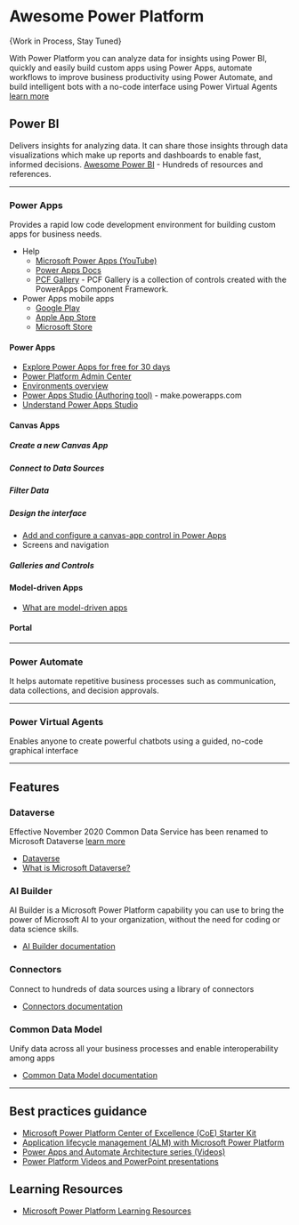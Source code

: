 # Awesome Power Platform
{Work in Process, Stay Tuned}

With Power Platform you can analyze data for insights using Power BI, quickly and easily build custom apps using Power Apps, automate workflows to improve business productivity using Power Automate, and build intelligent bots with a no-code interface using Power Virtual Agents [learn more](https://docs.microsoft.com/en-us/power-platform/)


## Power BI
Delivers insights for analyzing data. It can share those insights through data visualizations which make up reports and dashboards to enable fast, informed decisions.
[Awesome Power BI](https://github.com/NajiElKotob/Awesome-Power-BI) - Hundreds of resources and references.

-----


### Power Apps
Provides a rapid low code development environment for building custom apps for business needs.
* Help
  * [Microsoft Power Apps (YouTube)](https://www.youtube.com/channel/UCGfWR2ekfRFckLjev6eQYLg)
  * [Power Apps Docs](https://docs.microsoft.com/en-us/powerapps/)
  * [PCF Gallery](https://pcf.gallery) - PCF Gallery is a collection of controls created with the PowerApps Component Framework.
* Power Apps mobile apps
  * [Google Play](https://aka.ms/PowerAppsAndroid)
  * [Apple App Store](https://aka.ms/PowerAppsiOS)
  * [Microsoft Store](https://aka.ms/PowerAppsWin)
 
#### Power Apps
* [Explore Power Apps for free for 30 days](https://docs.microsoft.com/en-us/powerapps/maker/signup-for-powerapps)
* [Power Platform Admin Center](https://admin.powerplatform.microsoft.com)
* [Environments overview](https://docs.microsoft.com/en-us/power-platform/admin/environments-overview)
* [Power Apps Studio (Authoring tool)](https://make.powerapps.com) - make.powerapps.com
* [Understand Power Apps Studio](https://docs.microsoft.com/en-us/powerapps/teams/understand-power-apps-studio) 

#### Canvas Apps
##### Create a new Canvas App
##### Connect to Data Sources
##### Filter Data
##### Design the interface
* [Add and configure a canvas-app control in Power Apps](https://docs.microsoft.com/en-us/powerapps/maker/canvas-apps/add-configure-controls)
* Screens and navigation
##### Galleries and Controls

#### Model-driven Apps
* [What are model-driven apps](https://docs.microsoft.com/en-us/powerapps/maker/model-driven-apps/model-driven-app-overview)

#### Portal

-----

### Power Automate
It helps automate repetitive business processes such as communication, data collections, and decision approvals.

-----

### Power Virtual Agents
Enables anyone to create powerful chatbots using a guided, no-code graphical interface

-----

## Features

### Dataverse
Effective November 2020 Common Data Service has been renamed to Microsoft Dataverse [learn more](https://aka.ms/PAuAppBlog)

* [Dataverse](https://powerplatform.microsoft.com/en-us/dataverse/)
* [What is Microsoft Dataverse?](https://docs.microsoft.com/en-us/powerapps/maker/data-platform/data-platform-intro)


### AI Builder
AI Builder is a Microsoft Power Platform capability you can use to bring the power of Microsoft AI to your organization, without the need for coding or data science skills.
* [AI Builder documentation](https://docs.microsoft.com/en-us/ai-builder/)

### Connectors 
Connect to hundreds of data sources using a library of connectors
* [Connectors documentation](https://docs.microsoft.com/en-us/connectors/)

### Common Data Model
Unify data across all your business processes and enable interoperability among apps						
* [Common Data Model documentation](https://docs.microsoft.com/en-us/common-data-model/)

----

## Best practices guidance
* [Microsoft Power Platform Center of Excellence (CoE) Starter Kit](https://docs.microsoft.com/en-us/power-platform/guidance/coe/starter-kit)
* [Application lifecycle management (ALM) with Microsoft Power Platform](https://docs.microsoft.com/en-us/power-platform/alm/)
* [Power Apps and Automate Architecture series (Videos)](https://www.youtube.com/playlist?list=PLi9EhCY4z99W2QOTgbwhFZEjpqc8YZDVH)
* [Power Platform Videos and PowerPoint presentations](https://docs.microsoft.com/en-us/power-platform/admin/videos)

## Learning Resources
* [Microsoft Power Platform Learning Resources](https://powerapps.microsoft.com/en-us/blog/microsoft-powerapps-learning-resources/)
